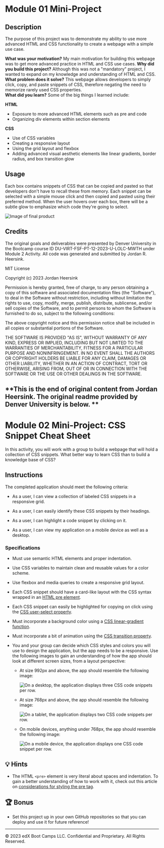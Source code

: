 # Module 01 Mini-Project

## Description

The purpose of this project was to demonstrate my ability to use more advanced HTML and CSS functionality to create a webpage with a simple use case. 

**What was your motivation?** My main motivation for building this webpage was to get more advanced practice in HTML and CSS use cases. 
**Why did you build this project?** Although this was not a "mandatory" project, I wanted to expand on my knowledge and understanding of HTML and CSS. 
**What problem does it solve?** This webpage allows developers to simply click, copy, and paste snippets of CSS, therefore negating the need to memorize rarely used CSS properties.  
**What did you learn?** Some of the big things I learned include: 

**HTML**
- Exposure to more advanced HTML elements such as pre and code
- Organizing div elements within section elements 

**CSS**
- Use of CSS variables
- Creating a responsive layout
- Using the grid layout and flexbox
- Adding advanced visual aesthetic elements like linear gradients, border radius, and box transition glow

## Usage
Each box contains snippets of CSS that can be copied and pasted so that developers don't have to recall these from memory. Each snippet can be selected with a simple mouse click and then copied and pasted using their preferred method. When the user hovers over each box, there will be a subtle glow to emphasize which code they're going to select. 

![Image of final product](assets/images/final-product.png/)

## Credits
The original goals and deliverables were presented by Denver University in the Bootcamp course ID DU-VIRT-FSF-PT-12-2023-U-LOLC-MWTH under Module 2 Activity. All code was generated and submitted by Jordan R. Heersink. 

MIT License

Copyright (c) 2023 Jordan Heersink

Permission is hereby granted, free of charge, to any person obtaining a copy
of this software and associated documentation files (the "Software"), to deal
in the Software without restriction, including without limitation the rights
to use, copy, modify, merge, publish, distribute, sublicense, and/or sell
copies of the Software, and to permit persons to whom the Software is
furnished to do so, subject to the following conditions:

The above copyright notice and this permission notice shall be included in all
copies or substantial portions of the Software.

THE SOFTWARE IS PROVIDED "AS IS", WITHOUT WARRANTY OF ANY KIND, EXPRESS OR
IMPLIED, INCLUDING BUT NOT LIMITED TO THE WARRANTIES OF MERCHANTABILITY,
FITNESS FOR A PARTICULAR PURPOSE AND NONINFRINGEMENT. IN NO EVENT SHALL THE
AUTHORS OR COPYRIGHT HOLDERS BE LIABLE FOR ANY CLAIM, DAMAGES OR OTHER
LIABILITY, WHETHER IN AN ACTION OF CONTRACT, TORT OR OTHERWISE, ARISING FROM,
OUT OF OR IN CONNECTION WITH THE SOFTWARE OR THE USE OR OTHER DEALINGS IN THE
SOFTWARE.

## **This is the end of original content from Jordan Heersink. The original readme provided by Denver University is below. **


# Module 02 Mini-Project: CSS Snippet Cheat Sheet

In this activity, you will work with a group to build a webpage that will hold a collection of CSS snippets. What better way to learn CSS than to build a knowledge base of CSS?

## Instructions

The completed application should meet the following criteria:

* As a user, I can view a collection of labeled CSS snippets in a responsive grid.

* As a user, I can easily identify these CSS snippets by their headings.

* As a user, I can highlight a code snippet by clicking on it.

* As a user, I can view my application on a mobile device as well as a desktop.

### Specifications

* Must use semantic HTML elements and proper indentation.

* Use CSS variables to maintain clean and reusable values for a color scheme.

* Use flexbox and media queries to create a responsive grid layout.

* Each CSS snippet should have a card-like layout with the CSS syntax wrapped in an [HTML pre element](https://developer.mozilla.org/en-US/docs/Web/HTML/Element/pre).

* Each CSS snippet can easily be highlighted for copying on click using the [CSS user-select property](https://developer.mozilla.org/en-US/docs/Web/CSS/user-select).

* Must incorporate a background color using a [CSS linear-gradient function](https://developer.mozilla.org/en-US/docs/Web/CSS/linear-gradient).

* Must incorporate a bit of animation using the [CSS transition property](https://developer.mozilla.org/en-US/docs/Web/CSS/transition).

* You and your group can decide which CSS styles and colors you will use to design the application, but the app needs to be a responsive. Use the following images to gain an understanding of how the app should look at different screen sizes, from a layout perspective:

  * At size 992px and above, the app should resemble the following image:

    ![On a desktop, the application displays three CSS code snippets per row.](./assets/images/01-app-desktop.png)

  * At size 768px and above, the app should resemble the following image:

    ![On a tablet, the application displays two CSS code snippets per row.](./assets/images/02-app-tablet.png)

  * On mobile devices, anything under 768px, the app should resemble the following image:

    ![On a mobile device, the application displays one CSS code snippet per row.](./assets/images/03-app-mobile.png)

## 💡 Hints

* The HTML `<pre>` element is very literal about spaces and indentation. To gain a better understanding of how to work with it, check out this article on [considerations for styling the pre tag](https://css-tricks.com/considerations-styling-pre-tag/).

## 🏆 Bonus

* Set this project up in your own GitHub repositories so that you can deploy and use it for future reference!

---
© 2023 edX Boot Camps LLC. Confidential and Proprietary. All Rights Reserved.

